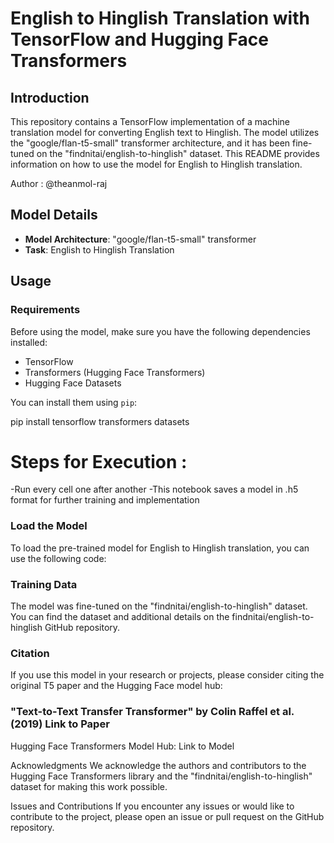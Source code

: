 # English to Hinglish Translation with TensorFlow and Hugging Face Transformers

## Introduction

This repository contains a TensorFlow implementation of a machine translation model for converting English text to Hinglish. The model utilizes the "google/flan-t5-small" transformer architecture, and it has been fine-tuned on the "findnitai/english-to-hinglish" dataset. This README provides information on how to use the model for English to Hinglish translation.

Author : @theanmol-raj
## Model Details

- **Model Architecture**: "google/flan-t5-small" transformer
- **Task**: English to Hinglish Translation

## Usage

### Requirements

Before using the model, make sure you have the following dependencies installed:

- TensorFlow
- Transformers (Hugging Face Transformers)
- Hugging Face Datasets

You can install them using `pip`:

pip install tensorflow transformers datasets
# Steps for Execution :
-Run every cell one after another 
-This notebook saves a model in .h5 format for further training and implementation


### Load the Model
To load the pre-trained model for English to Hinglish translation, you can use the following code:

### Training Data
The model was fine-tuned on the "findnitai/english-to-hinglish" dataset. You can find the dataset and additional details on the findnitai/english-to-hinglish GitHub repository.

### Citation
If you use this model in your research or projects, please consider citing the original T5 paper and the Hugging Face model hub:

### "Text-to-Text Transfer Transformer" by Colin Raffel et al. (2019) Link to Paper
Hugging Face Transformers Model Hub: Link to Model

Acknowledgments
We acknowledge the authors and contributors to the Hugging Face Transformers library and the "findnitai/english-to-hinglish" dataset for making this work possible.

Issues and Contributions
If you encounter any issues or would like to contribute to the project, please open an issue or pull request on the GitHub repository.

